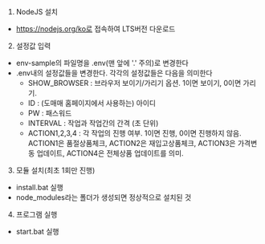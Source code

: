 1. NodeJS 설치
- https://nodejs.org/ko로 접속하여 LTS버전 다운로드

2. 설정값 입력
- env-sample의 파일명을 .env(맨 앞에 '.' 주의)로 변경한다
- .env내의 설정값들을 변경한다. 각각의 설정값들은 다음을 의미한다
    - SHOW_BROWSER : 브라우저 보이기/가리기 옵션. 1이면 보이기, 0이면 가리기.
    - ID : (도매매 홈페이지에서 사용하는) 아이디
    - PW : 패스워드
    - INTERVAL : 작업과 작업간의 간격 (초 단위)
    - ACTION1,2,3,4 : 각 작업의 진행 여부. 1이면 진행, 0이면 진행하지 않음. ACTION1은 품절상품체크, ACTION2은 재입고상품체크, ACTION3은 가격변동 업데이트, ACTION4은 전체상품 업데이트를 의미.  

 3. 모듈 설치(최초 1회만 진행)
- install.bat 실행
- node_modules라는 폴더가 생성되면 정상적으로 설치된 것

 4. 프로그램 실행
- start.bat 실행